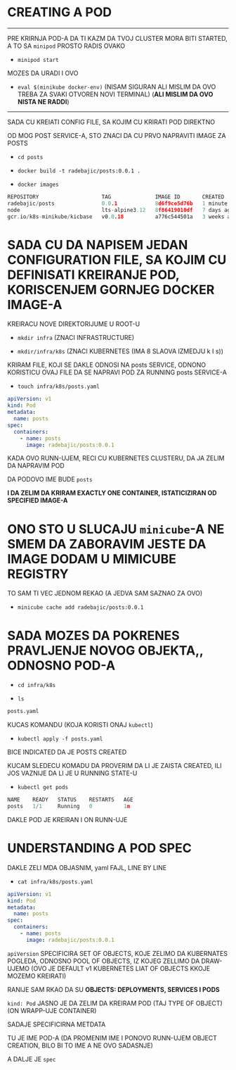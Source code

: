 # CREATING A POD

***

PRE KRIRNJA POD-A DA TI KAZM DA TVOJ CLUSTER MORA BITI STARTED, A TO SA `minipod` PROSTO RADIS OVAKO

- `minipod start`

MOZES DA URADI I OVO

- `eval $(minikube docker-env)` (NISAM SIGURAN ALI MISLIM DA OVO TREBA ZA SVAKI OTVOREN NOVI TERMINAL) (**ALI MISLIM DA OVO NISTA NE RADDI**)

***

SADA CU KREIATI CONFIG FILE, SA KOJIM CU KRIRATI POD DIREKTNO

OD MOG POST SERVICE-A, STO ZNACI DA CU PRVO NAPRAVITI IMAGE ZA POSTS

- `cd posts`

- `docker build -t radebajic/posts:0.0.1 .`
  
- `docker images`

```c
REPOSITORY                    TAG              IMAGE ID       CREATED        SIZE
radebajic/posts               0.0.1            8d6f9ce5d76b   1 minute ago   125MB
node                          lts-alpine3.12   8f86419010df   7 days ago     117MB
gcr.io/k8s-minikube/kicbase   v0.0.18          a776c544501a   3 weeks ago    1.08GB
```

# SADA CU DA NAPISEM JEDAN CONFIGURATION FILE, SA KOJIM CU DEFINISATI KREIRANJE POD, KORISCENJEM GORNJEG DOCKER IMAGE-A

KREIRACU NOVE DIREKTORIJUME U ROOT-U

- `mkdir infra` (ZNACI INFRASTRUCTURE)

- `mkdir/infra/k8s` (ZNACI KUBERNETES (IMA 8 SLAOVA IZMEDJU k I s))

KRIRAM FILE, KOJI SE DAKLE ODNOSI NA posts SERVICE, ODNONO KORISTICU OVAJ FILE DA SE NAPRAVI POD ZA RUNNING posts SERVICE-A

- `touch infra/k8s/posts.yaml`

```yaml
apiVersion: v1
kind: Pod
metadata:
  name: posts
spec:
  containers:
    - name: posts
      image: radebajic/posts:0.0.1
```

KADA OVO RUNN-UJEM, RECI CU KUBERNETES CLUSTERU, DA JA ZELIM DA NAPRAVIM POD

DA PODOVO IME BUDE `posts`

**I DA ZELIM DA KRIRAM EXACTLY ONE CONTAINER, ISTATICIZIRAN OD SPECIFIED IMAGE-A**

# ONO STO U SLUCAJU `minicube`-A NE SMEM DA ZABORAVIM JESTE DA IMAGE DODAM U MIMICUBE REGISTRY

TO SAM TI VEC JEDNOM REKAO (A JEDVA SAM SAZNAO ZA OVO)

- `minicube cache add radebajic/posts:0.0.1`

# SADA MOZES DA POKRENES PRAVLJENJE NOVOG OBJEKTA,, ODNOSNO POD-A

- `cd infra/k8s`

- `ls`

```bash
posts.yaml
```

KUCAS KOMANDU (KOJA KORISTI ONAJ `kubectl`)

- `kubectl apply -f posts.yaml`

BICE INDICATED DA JE POSTS CREATED

KUCAM SLEDECU KOMADU DA PROVERIM DA LI JE ZAISTA CREATED, ILI JOS VAZNIJE DA LI JE U RUNNING STATE-U

- `kubectl get pods`

```c
NAME    READY   STATUS    RESTARTS   AGE
posts   1/1     Running   0          1m

```

DAKLE POD JE KREIRAN I ON RUNN-UJE

# UNDERSTANDING A POD SPEC

DAKLE ZELI MDA OBJASNIM, yaml FAJL, LINE BY LINE

- `cat infra/k8s/posts.yaml`

```yaml
apiVersion: v1
kind: Pod
metadata:
  name: posts
spec:
  containers:
    - name: posts
      image: radebajic/posts:0.0.1

```

`apiVersion` SPECIFICIRA SET OF OBJECTS, KOJE ZELIMO DA KUBERNATES POGLEDA, ODNOSNO POOL OF OBJECTS, IZ KOJEG ZELLIMO DA DRAW-UJEMO (OVO JE DEFAULT v1 KUBERNETES LIAT OF OBJECTS KKOJE MOZEMO KREIRATI)

RANIJE SAM RKAO DA SU **OBJECTS: DEPLOYMENTS, SERVICES I PODS**

`kind: Pod` JASNO JE DA ZELIM DA KREIRAM POD (TAJ TYPE OF OBJECT) (ON WRAPP-UJE CONTAINER)

SADAJE SPECIFICIRNA METDATA

TU JE IME POD-A (DA PROMENIM IME I PONOVO RUNN-UJEM OBJECT CREATION, BILO BI TO IME A NE OVO SADASNJE)

A DALJE JE `spec`
